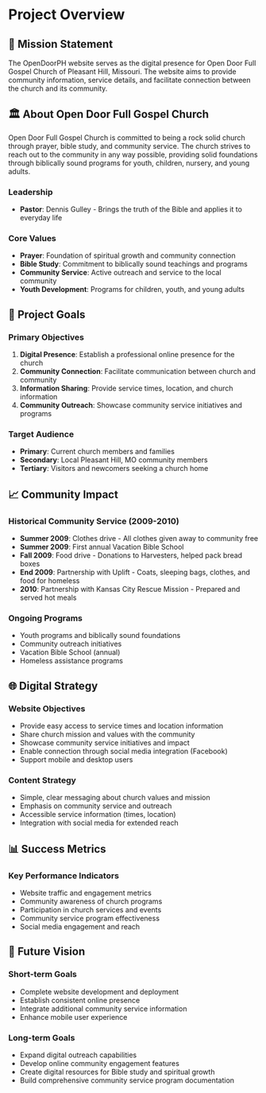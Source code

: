# Project Overview

## 🎯 Mission Statement

The OpenDoorPH website serves as the digital presence for Open Door Full Gospel Church of Pleasant Hill, Missouri. The website aims to provide community information, service details, and facilitate connection between the church and its community.

## 🏛️ About Open Door Full Gospel Church

Open Door Full Gospel Church is committed to being a rock solid church through prayer, bible study, and community service. The church strives to reach out to the community in any way possible, providing solid foundations through biblically sound programs for youth, children, nursery, and young adults.

### Leadership
- **Pastor**: Dennis Gulley - Brings the truth of the Bible and applies it to everyday life

### Core Values
- **Prayer**: Foundation of spiritual growth and community connection
- **Bible Study**: Commitment to biblically sound teachings and programs
- **Community Service**: Active outreach and service to the local community
- **Youth Development**: Programs for children, youth, and young adults

## 🎯 Project Goals

### Primary Objectives
1. **Digital Presence**: Establish a professional online presence for the church
2. **Community Connection**: Facilitate communication between church and community
3. **Information Sharing**: Provide service times, location, and church information
4. **Community Outreach**: Showcase community service initiatives and programs

### Target Audience
- **Primary**: Current church members and families
- **Secondary**: Local Pleasant Hill, MO community members
- **Tertiary**: Visitors and newcomers seeking a church home

## 📈 Community Impact

### Historical Community Service (2009-2010)
- **Summer 2009**: Clothes drive - All clothes given away to community free
- **Summer 2009**: First annual Vacation Bible School
- **Fall 2009**: Food drive - Donations to Harvesters, helped pack bread boxes
- **End 2009**: Partnership with Uplift - Coats, sleeping bags, clothes, and food for homeless
- **2010**: Partnership with Kansas City Rescue Mission - Prepared and served hot meals

### Ongoing Programs
- Youth programs and biblically sound foundations
- Community outreach initiatives
- Vacation Bible School (annual)
- Homeless assistance programs

## 🌐 Digital Strategy

### Website Objectives
- Provide easy access to service times and location information
- Share church mission and values with the community
- Showcase community service initiatives and impact
- Enable connection through social media integration (Facebook)
- Support mobile and desktop users

### Content Strategy
- Simple, clear messaging about church values and mission
- Emphasis on community service and outreach
- Accessible service information (times, location)
- Integration with social media for extended reach

## 📊 Success Metrics

### Key Performance Indicators
- Website traffic and engagement metrics
- Community awareness of church programs
- Participation in church services and events
- Community service program effectiveness
- Social media engagement and reach

## 🔮 Future Vision

### Short-term Goals
- Complete website development and deployment
- Establish consistent online presence
- Integrate additional community service information
- Enhance mobile user experience

### Long-term Goals
- Expand digital outreach capabilities
- Develop online community engagement features
- Create digital resources for Bible study and spiritual growth
- Build comprehensive community service program documentation
